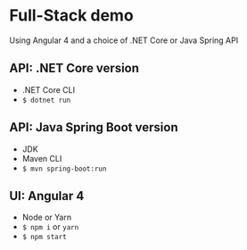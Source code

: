 # Full-Stack demo
Using Angular 4 and a choice of .NET Core or Java Spring API

## API: .NET Core version

- .NET Core CLI
- `$ dotnet run`


## API: Java Spring Boot version

- JDK
- Maven CLI
- `$ mvn spring-boot:run`


## UI: Angular 4

* Node or Yarn
* `$ npm i` or `yarn`
* `$ npm start`
